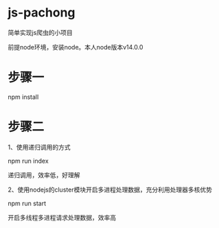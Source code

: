 # js-pachong
简单实现js爬虫的小项目

前提node环境，安装node。本人node版本v14.0.0
# 步骤一
npm install

# 步骤二
1、使用递归调用的方式

npm run index

递归调用，效率低，好理解

2、使用nodejs的cluster模块开启多进程处理数据，充分利用处理器多核优势

npm run start

开启多线程多进程请求处理数据，效率高
